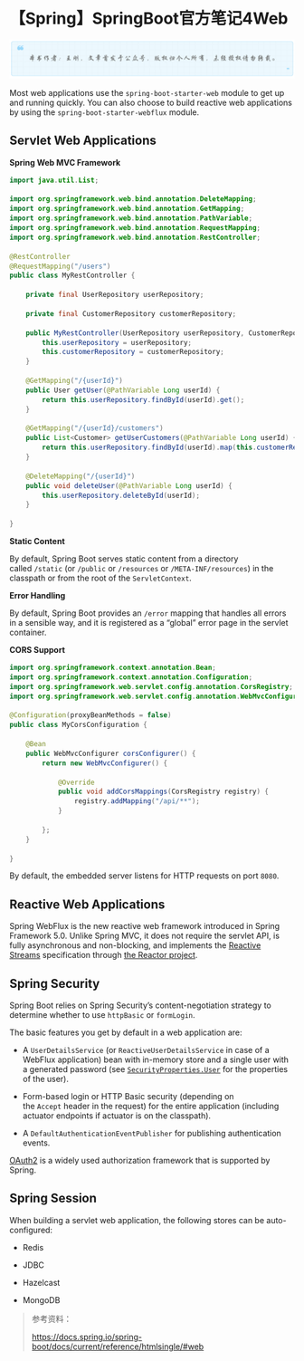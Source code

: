 # 【Spring】SpringBoot官方笔记4Web
![](../wanggang.png)

Most web applications use the `spring-boot-starter-web` module to get up and running quickly. You can also choose to build reactive web applications by using the `spring-boot-starter-webflux` module.

## Servlet Web Applications

**Spring Web MVC Framework**

```java
import java.util.List;

import org.springframework.web.bind.annotation.DeleteMapping;
import org.springframework.web.bind.annotation.GetMapping;
import org.springframework.web.bind.annotation.PathVariable;
import org.springframework.web.bind.annotation.RequestMapping;
import org.springframework.web.bind.annotation.RestController;

@RestController
@RequestMapping("/users")
public class MyRestController {

    private final UserRepository userRepository;

    private final CustomerRepository customerRepository;

    public MyRestController(UserRepository userRepository, CustomerRepository customerRepository) {
        this.userRepository = userRepository;
        this.customerRepository = customerRepository;
    }

    @GetMapping("/{userId}")
    public User getUser(@PathVariable Long userId) {
        return this.userRepository.findById(userId).get();
    }

    @GetMapping("/{userId}/customers")
    public List<Customer> getUserCustomers(@PathVariable Long userId) {
        return this.userRepository.findById(userId).map(this.customerRepository::findByUser).get();
    }

    @DeleteMapping("/{userId}")
    public void deleteUser(@PathVariable Long userId) {
        this.userRepository.deleteById(userId);
    }

}

```

**Static Content**

By default, Spring Boot serves static content from a directory called `/static` (or `/public` or `/resources` or `/META-INF/resources`) in the classpath or from the root of the `ServletContext`.

**Error Handling**

By default, Spring Boot provides an `/error` mapping that handles all errors in a sensible way, and it is registered as a “global” error page in the servlet container.

**CORS Support**

```java
import org.springframework.context.annotation.Bean;
import org.springframework.context.annotation.Configuration;
import org.springframework.web.servlet.config.annotation.CorsRegistry;
import org.springframework.web.servlet.config.annotation.WebMvcConfigurer;

@Configuration(proxyBeanMethods = false)
public class MyCorsConfiguration {

    @Bean
    public WebMvcConfigurer corsConfigurer() {
        return new WebMvcConfigurer() {

            @Override
            public void addCorsMappings(CorsRegistry registry) {
                registry.addMapping("/api/**");
            }

        };
    }

}

```

By default, the embedded server listens for HTTP requests on port `8080`.

## Reactive Web Applications

Spring WebFlux is the new reactive web framework introduced in Spring Framework 5.0. Unlike Spring MVC, it does not require the servlet API, is fully asynchronous and non-blocking, and implements the [Reactive Streams](https://www.reactive-streams.org/) specification through [the Reactor project](https://projectreactor.io/).

## Spring Security

Spring Boot relies on Spring Security’s content-negotiation strategy to determine whether to use `httpBasic` or `formLogin`.

The basic features you get by default in a web application are:

- A `UserDetailsService` (or `ReactiveUserDetailsService` in case of a WebFlux application) bean with in-memory store and a single user with a generated password (see [`SecurityProperties.User`](https://docs.spring.io/spring-boot/docs/3.1.1/api/org/springframework/boot/autoconfigure/security/SecurityProperties.User.html) for the properties of the user).

- Form-based login or HTTP Basic security (depending on the `Accept` header in the request) for the entire application (including actuator endpoints if actuator is on the classpath).

- A `DefaultAuthenticationEventPublisher` for publishing authentication events.

[OAuth2](https://oauth.net/2/) is a widely used authorization framework that is supported by Spring.

## Spring Session

When building a servlet web application, the following stores can be auto-configured:

- Redis

- JDBC

- Hazelcast

- MongoDB

> 参考资料：
> 
> https://docs.spring.io/spring-boot/docs/current/reference/htmlsingle/#web
